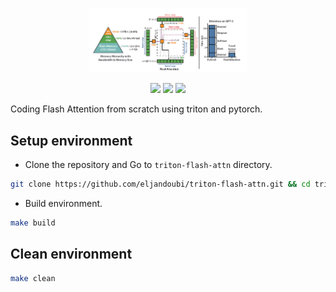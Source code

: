 <p align="center">
    <a href="logo">
        <img src="pics/flash_attn.png" width="50%"/>
    </a>
</p>

<p align="center">
    <a href="License"><img src="https://img.shields.io/github/license/eljandoubi/triton-flash-attn"></a>
    <a href="Linux"><img src="https://img.shields.io/github/actions/workflow/status/eljandoubi/triton-flash-attn/python-package-conda.yml?label=Linux"></a>
    <a href="Conda"><img src="https://img.shields.io/github/actions/workflow/status/eljandoubi/triton-flash-attn/python-package-conda.yml?label=Conda"></a>
</p>

Coding Flash Attention from scratch using triton and pytorch.

## Setup environment
* Clone the repository and Go to `triton-flash-attn` directory.
```bash
git clone https://github.com/eljandoubi/triton-flash-attn.git && cd triton-flash-attn
```

* Build environment.
```bash
make build
```

## Clean environment
```bash
make clean
```
